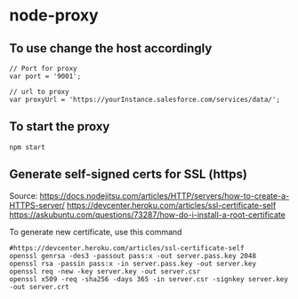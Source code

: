 # node-proxy

## To use change the host accordingly
```
// Port for proxy
var port = '9001';

// url to proxy
var proxyUrl = 'https://yourInstance.salesforce.com/services/data/';
```


## To start the proxy
```
npm start
```



## Generate self-signed certs for SSL (https)
Source:
https://docs.nodejitsu.com/articles/HTTP/servers/how-to-create-a-HTTPS-server/
https://devcenter.heroku.com/articles/ssl-certificate-self
https://askubuntu.com/questions/73287/how-do-i-install-a-root-certificate

To generate new certificate, use this command
```
#https://devcenter.heroku.com/articles/ssl-certificate-self
openssl genrsa -des3 -passout pass:x -out server.pass.key 2048
openssl rsa -passin pass:x -in server.pass.key -out server.key
openssl req -new -key server.key -out server.csr
openssl x509 -req -sha256 -days 365 -in server.csr -signkey server.key -out server.crt
```
